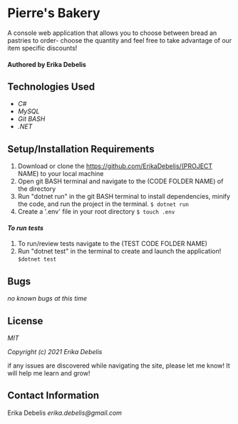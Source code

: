 # Pierre's Bakery

A console web application that allows you to choose between bread an pastries to order- choose the quantity and feel free to take advantage of our item specific discounts!

#### Authored by Erika Debelis

## Technologies Used

* _C#_
* _MySQL_
* _Git BASH_
* _.NET_

## Setup/Installation Requirements

1. Download or clone the https://github.com/ErikaDebelis/(PROJECT NAME) to your local machine
2. Open git BASH terminal and navigate to the (CODE FOLDER NAME) of the directory
3. Run "dotnet run" in the git BASH terminal to install dependencies, minify the code, and run the project in the terminal.
    ``$ dotnet run``
4. Create a '.env' file in your root directory
    ``$ touch .env``
#### _To run tests_ ####
1. To run/review tests navigate to the (TEST CODE FOLDER NAME)
2. Run "dotnet test" in the terminal to create and launch the application!
    ``$dotnet test``

## Bugs

_no known bugs at this time_

## License

_MIT_

_Copyright (c) 2021 Erika Debelis_

if any issues are discovered while navigating the site, please let me know! It will help me learn and grow!

## Contact Information

Erika Debelis _erika.debelis@gmail.com_